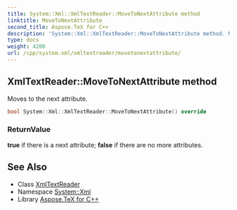```yaml
---
title: System::Xml::XmlTextReader::MoveToNextAttribute method
linktitle: MoveToNextAttribute
second_title: Aspose.TeX for C++
description: 'System::Xml::XmlTextReader::MoveToNextAttribute method. Moves to the next attribute in C++.'
type: docs
weight: 4200
url: /cpp/system.xml/xmltextreader/movetonextattribute/
---
```

## XmlTextReader::MoveToNextAttribute method


Moves to the next attribute.

```cpp
bool System::Xml::XmlTextReader::MoveToNextAttribute() override
```


### ReturnValue

**true** if there is a next attribute; **false** if there are no more attributes.

## See Also

* Class [XmlTextReader](../)
* Namespace [System::Xml](../../)
* Library [Aspose.TeX for C++](../../../)
